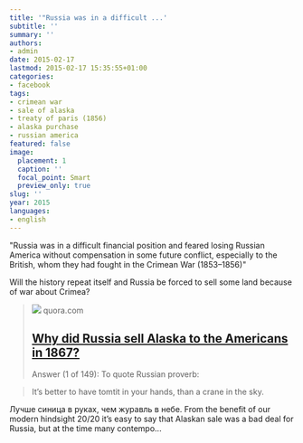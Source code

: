 ```yaml
---
title: '"Russia was in a difficult ...'
subtitle: ''
summary: ''
authors:
- admin
date: 2015-02-17
lastmod: 2015-02-17 15:35:55+01:00
categories:
- facebook
tags:
- crimean war
- sale of alaska
- treaty of paris (1856)
- alaska purchase
- russian america
featured: false
image:
  placement: 1
  caption: ''
  focal_point: Smart
  preview_only: true
slug: ''
year: 2015
languages:
- english
---
```


"Russia was in a difficult financial position and feared losing Russian America without compensation in some future conflict, especially to the British, whom they had fought in the Crimean War (1853–1856)"

Will the history repeat itself and Russia be forced to sell some land because of war about Crimea?﻿
> [![](https://qph.cf2.quoracdn.net/main-custom-t-1808-600x315-qnackmwqdhgirismgfbymydoarnizrjs.jpeg)](http://www.quora.com/Why-did-Russia-sell-Alaska-to-the-Americans-in-1867)
> quora.com
> ## [Why did Russia sell Alaska to the Americans in 1867?](http://www.quora.com/Why-did-Russia-sell-Alaska-to-the-Americans-in-1867)
>
>Answer (1 of 149): To quote Russian proverb:


> It’s better to have tomtit in your hands, than a crane in the sky.

Лучше синица в руках, чем журавль в небе.
From the benefit of our modern hindsight 20/20 it’s easy to say that Alaskan sale was a bad deal for Russia, but at the time many contempo...